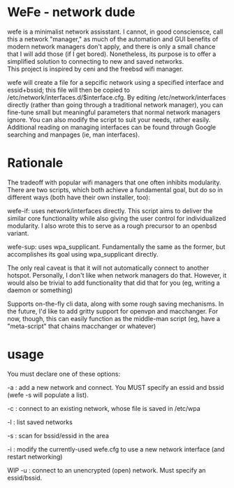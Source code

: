 # WeFe - network dude
wefe is a minimalist network assisstant.  I cannot, in good consciensce, call this 
a network "manager," as much of the automation and GUI benefits of modern network 
managers don't apply, and there is only a small chance that I will add those 
(if I get bored).  Nonetheless, its purpose is to offer a simplified solution to 
connecting to new and saved networks.  
This project is inspired by ceni and the freebsd wifi manager.


wefe will create a file for a sepcific network using a specified interface and essid+bssid; 
this file will then be copied to /etc/network/interfaces.d/$interface.cfg. 
By editing /etc/network/interfaces directly (rather than going through a traditional network manager), 
you can fine-tune small but meaningful parameters that normal network managers ignore.  You can also 
modify the script to suit your needs, rather easily.  Additional reading on managing interfaces can be 
found through Google searching and manpages (ie, man interfaces).

# Rationale
The tradeoff with popular wifi managers that one often inhibits
modularity.  There are two scripts, which both achieve a fundamental goal, but
do so in different ways (both have their own installer, too):


wefe-if: uses network/interfaces directly.  This script aims to deliver the similar core functionality
while also giving the user control for individualized modularity.  I also wrote
this to serve as a rough precursor to an openbsd variant.


wefe-sup: uses wpa_supplicant.  Fundamentally the same as the former, but accomplishes 
its goal using wpa_supplicant directly.


The only real caveat is that it will not automatically connect to another
hotspot. Personally, I don't like when network managers do that.  However,
it would also be trivial to add functionality that did that for you (eg,
writing a daemon or something)


Supports on-the-fly cli data, along with some rough saving mechanisms.
In the future, I'd like to add gritty support for openvpn and macchanger.
For now, though, this can easily function as the middle-man script (eg, have a "meta-script" that chains macchanger or whatever)
# usage
You must declare one of these options:

-a : add a new network and connect.  You MUST specify an essid and bssid (wefe -s will populate a list).

-c : connect to an existing network, whose file is saved in /etc/wpa

-l : list saved networks

-s : scan for bssid/essid in the area

-i : modify the currently-used wefe.cfg to use a new network interface (and restart networking)

WIP
-u : connect to an unencrypted (open) network.  Must specify an essid/bssid.
